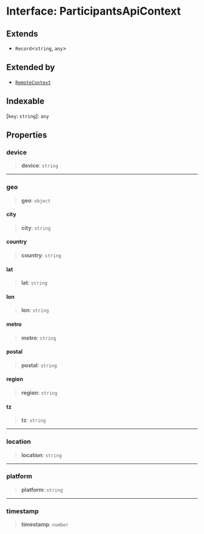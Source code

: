 # Interface: ParticipantsApiContext

## Extends

- `Record`\<`string`, `any`\>

## Extended by

- [`RemoteContext`](RemoteContext.md)

## Indexable

\[`key`: `string`\]: `any`

## Properties

### device

> **device**: `string`

***

### geo

> **geo**: `object`

#### city

> **city**: `string`

#### country

> **country**: `string`

#### lat

> **lat**: `string`

#### lon

> **lon**: `string`

#### metro

> **metro**: `string`

#### postal

> **postal**: `string`

#### region

> **region**: `string`

#### tz

> **tz**: `string`

***

### location

> **location**: `string`

***

### platform

> **platform**: `string`

***

### timestamp

> **timestamp**: `number`
